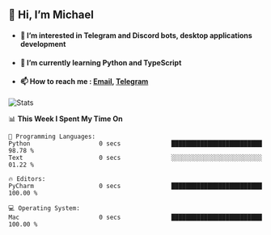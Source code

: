 ## 👋 Hi, I’m Michael
- #### 👀 I’m interested in Telegram and Discord bots, desktop applications development
- #### 🌱 I’m currently learning Python and TypeScript
- #### 📫 How to reach me : [Email](mailto:misha@kurapov.ru), [Telegram](https://t.me/mkurapov)

![Stats](https://github-readme-stats.vercel.app/api?username=krpff&show_icons=true&theme=github_dark&hide_border=true&hide=issues&count_private=true&layout=compact)


<!--START_SECTION:waka-->
📊 **This Week I Spent My Time On** 

```text
💬 Programming Languages: 
Python                   0 secs              █████████████████████████   98.78 % 
Text                     0 secs              ░░░░░░░░░░░░░░░░░░░░░░░░░   01.22 % 

🔥 Editors: 
PyCharm                  0 secs              █████████████████████████   100.00 % 

💻 Operating System: 
Mac                      0 secs              █████████████████████████   100.00 % 
```


<!--END_SECTION:waka-->

